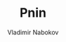 ---
title: "Pnin"
subtitle: ""
description: ""
layout: book
author: Vladimir Nabokov
started: 
read: 
status: reading
rating: 0
color: 
cover: 
pages: 192
progress: 95.31
link: https://en.wikipedia.org/wiki/Pnin_(novel)
---